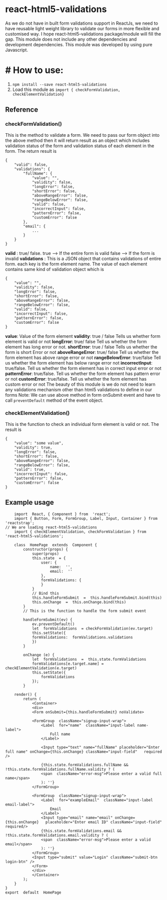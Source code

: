 # react-html5-validations
As we do not have in built form validations support in ReactJs, we need to have reusable light weight library to validate our forms in more flexible and customised way. I hope react-html5-validations package/module will fill the gap. This module does not include any other dependencies and development dependencies. This module was developed by using pure Javascript. 


# # How to use:

1. `npm install --save react-html5-validations`
2. Load this module as `import { checkFormValidation, checkElementValidation}`


## Reference

### checkFormValidation(<formObject>)
This is the method to validate a form.  We need to pass our form object into the above method then it will return result as an object which includes validation status of the form and validation status of each element in the form. The return result is 
``` 
{
	"valid": false,
	"validations": {
		"fullName": {
			"value": "",
			"validity": false,
			"longError": false,
			"shortError": false,
			"aboveRangeError": false,
			"rangeBelowError": false,
			"valid": false,
			"incorrectInput": false,
			"patternError": false,
			"customError": false
		},		  
		"email": {
			...
		}
	}
}
```
**valid** : true/ false. 
   true --> If the entire form is valid 
   false --> If the form is invalid 
 **validations** : This is a JSON object that contains validations of entire form. each key is the form element name. The value of each element contains same kind of validation object which is 
```
{
	"value": "",
	"validity": false,
	"longError": false,
	"shortError": false,
	"aboveRangeError": false,
	"rangeBelowError": false,
	"valid": false,
	"incorrectInput": false,
	"patternError": false,
	"customError": false
}
```
**value**: Value of the form element 
**validity**: true / false Tells us whether form element is valid or not 
**longError**:  true/ false Tell us whether the form element has long error or not.
**shortError**: true / false Tells us whether the form is short Error or not
**aboveRangeError**: true/ false Tell us whether the form element has above range error or not 
**rangeBelowError**: true/false Tell us whether the form element has below range error not
**incorrectInput**: true/false. Tell us whether the form element has in correct input error or not 
**patternError**: true/false. Tell us whether the form element has pattern error  or not 
**customError**: true/false. Tell us whether the form element has custom error or not
The beauty of this module is we do not need to learn any validations mechanism other than html5 validations to define in our forms 
Note: We can use above method in form onSubmit event and  have to call `preventDefault` method of the event object.

### checkElementValidation(<ElementObject>)
This is the function to check an individual form element is valid or not. The result is 
```
{
	"value": "some value",
	"validity": true,
	"longError": false,
	"shortError": false,
	"aboveRangeError": false,
	"rangeBelowError": false,
	"valid": true,
	"incorrectInput": false,
	"patternError": false,
	"customError": false
}
```


## Example usage
```
	import  React, { Component } from  'react';
	import { Button, Form, FormGroup, Label, Input, Container } from  'reactstrap';
// We are loading react-html5-validations 
	import { checkElementValidation, checkFormValidation } from  'react-html5-validations';
	
	class  HomePage  extends  Component {
		constructor(props) {
			super(props)
			this.state  = {
				user: {
					name:  '',
					email:  ''
				},
				formValidations: {
				}
			}
			// Bind this
			this.handleFormSubmit  =  this.handleFormSubmit.bind(this)
			this.onChange  =  this.onChange.bind(this)
		}
		// This is the function to handle the form submit event
		
		handleFormSubmit(ev) {
			ev.preventDefault()
			let  formValidations  = checkFormValidation(ev.target)
			this.setState({
			formValidations:  formValidations.validations
			})
		}
		
		onChange (e) {
			let  formValidations  =  this.state.formValidations
			formValidations[e.target.name] = checkElementValidation(e.target)
			this.setState({
				formValidations
			});
		}

	render() {
		return (
			<Container>
			<div>
			<Form onSubmit={this.handleFormSubmit} noValidate>

			<FormGroup  className="signup-input-wrap">
				<Label  for="name"  className="input-label name-label">
					Full name
				</Label>
				
				<Input type="text" name="fullName" placeholder="Enter full name" onChange={this.onChange} className="input-field"	required  />
				
				{this.state.formValidations.fullName && !this.state.formValidations.fullName.validity ? (
				<span  className="error-msg">Please enter a valid full name</span>
				): ''}
			</FormGroup>
			
			<FormGroup  className="signup-input-wrap">
				<Label  for="exampleEmail"  className="input-label email-label">
					Email
				</Label>
				<Input type="email" name="email" onChange={this.onChange}	placeholder="Enter email ID" className="input-field" required/>
				{this.state.formValidations.email && !this.state.formValidations.email.validity ? (
				<span  className="error-msg">Please enter a valid email</span>
				): ''}
			</FormGroup>
			<Input type="submit" value="Login" className="submit-btn login-btn" />
			</Form>
			</div>
			</Container>
		);
	}
}
export  default  HomePage
```
